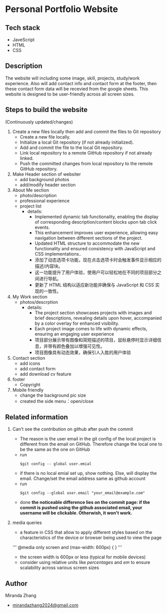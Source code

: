 # Personal Portfolio Website

## Tech stack

- JaveScript
- HTML
- CSS

## Description

The website will including some image, skill, projects, study/work experience.
Also will add contact info and contact form at the footer, then these contact form data will be recevied from the google sheets.
This website is designed to be user-friendly across all screen sizes.

## Steps to build the website

(Continuously updated/changes)

1. Create a new files locally then add and commit the files to Git repository
   - Create a new file locally.
   - Initialize a local Git repository (if not already initialized).
   - Add and commit the file to the local Git repository.
   - Link local repository to a remote GitHub repository if not already linked.
   - Push the committed changes from local repository to the remote GitHub repository.
2. Make Header section of websiter
   - add background photos
   - add/modify header section
3. About Me section
   - photo/description
   - professional experience
   - project list
     - details:
       - Implemented dynamic tab functionality, enabling the display of corresponding description/content blocks upon tab click events.
       - This enhancement improves user experience, allowing easy navigation between different sections of the project.
       - Updated HTML structure to accommodate the new functionality and ensured consistency with JavaScript and CSS implementations..
       - 添加了动态选项卡功能，现在点击选项卡时会触发事件显示相应的描述/内容块。
       - 这一功能提升了用户体验，使用户可以轻松地在不同的项目部分之间进行导航。
       - 更新了 HTML 结构以适应新功能并确保与 JavaScript 和 CSS 实现的一致性。
4. My Work section
   - photos/descrption
     - details:
       - The project section showcases projects with images and brief descriptions, revealing details upon hover, accompanied by a color overlay for enhanced visibility.
       - Each project image comes to life with dynamic effects, ensuring an engaging user experience
       - 项目部分展示带有图像和简短描述的项目，鼠标悬停时显示详细信息，并带有颜色叠加以增强可见性。
       - 项目图像具有动态效果，确保引人入胜的用户体验
5. Contact section
   - add icons
   - add contact form
   - add download cv feature
6. footer
   - Copyright
7. Mobile friendly
   - change the background pic size
   - created the side menu：open/close

## Related information

1. Can't see the contribution on github after push the commit

   - The reason is the user email in the git config of the local project is different from the email on GitHub. Therefore change the local one to be the same as the one on GitHub
   - run
     ```
     $git config -- global user.emial
     ```
   - if there is no local emial set up, show nothing. Else, will display the email. Change/set the email address same as github account
   - run
     ```
     $git config --global user.email "your_email@example.com"
     ```
   - done
     **the noticeable difference lies on the commit page: if the commit is pushed using the github associated email, your username will be clickable. Otherwish, it won't work.**

2. media queries

   - a feature in CSS that allow to apply different styles based on the characteristics of the device or browser being used to view the page

   '''
   @media only screen and (max-width: 600px) { }
   '''

   - the screen width is 600px or less (typical for mobile devices)
   - consider using relative units like _percentages_ and _em_ to ensure scalability across various screen sizes

## Author

Miranda Zhang

- mirandazhang2024@gmail.com
